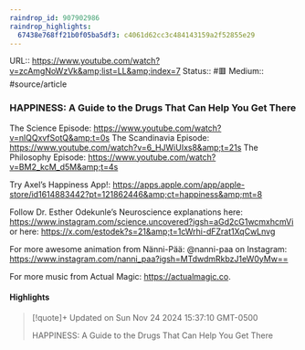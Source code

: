 ```yaml
---
raindrop_id: 907902986
raindrop_highlights:
  67438e768ff21b0f05ba5df3: c4061d62cc3c484143159a2f52855e29
---
```


URL:: https://www.youtube.com/watch?v=zcAmgNoWzVk&amp;list=LL&amp;index=7
Status:: #🟥
Medium:: #source/article


### HAPPINESS: A Guide to the Drugs That Can Help You Get There

The Science Episode: https://www.youtube.com/watch?v=nlQQxvfSotQ&amp;t=0s
The Scandinavia Episode: https://www.youtube.com/watch?v=6_HJWiUIxs8&amp;t=21s
The Philosophy Episode: https://www.youtube.com/watch?v=BM2_kcM_d5M&amp;t=4s

Try Axel’s Happiness App!: https://apps.apple.com/app/apple-store/id1614883442?pt=121862446&amp;ct=happiness&amp;mt=8

Follow Dr. Esther Odekunle’s Neuroscience explanations here: https://www.instagram.com/science.uncovered?igsh=aGd2cG1wcmxhcmVi or here: https://x.com/estodek?s=21&amp;t=1cWrhi-dFZrat1XqCwLnvg

For more awesome animation from Nänni-Pää: @nanni-paa on Instagram: https://www.instagram.com/nanni_paa?igsh=MTdwdmRkbzJ1eW0yMw==

For more music from Actual Magic:  https://actualmagic.co.

#### Highlights

> [!quote]+ Updated on Sun Nov 24 2024 15:37:10 GMT-0500
>
> HAPPINESS: A Guide to the Drugs That Can Help You Get There
